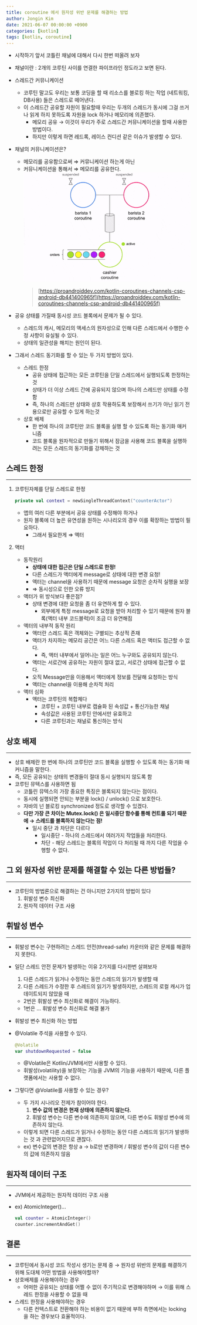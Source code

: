 ```yaml
---
title: coroutine 에서 원자성 위반 문제를 해결하는 방법
author: Jongin Kim
date: 2021-06-07 00:00:00 +0900
categories: [kotlin]
tags: [kotlin, coroutine]
---
```

- 시작하기 앞서 코틀린 채널에 대해서 다시 한번 떠올려 보자
- 채널이란 : 2개의 코루틴 사이를 연결한 파이프라인 정도라고 보면 된다.
- 스레드간 커뮤니케이션
    - 코루틴 말고도 우리는 보통 코딩을 할 때 리소스를 블로킹 하는 작업 (네트워킹, DB사용) 들은 스레드로 떼어낸다.
    - 이 스레드간 공유할 자원이 필요할때 우리는 두개의 스레드가 동시에 그걸 쓰거나 읽게 하지 못하도록 자원을 lock 하거나 메모리에 의존했다.
        - 메모리 공유 → 이것이 우리가 주로 스레드간 커뮤니케이션을 할때 사용한 방법이다.
        - 하지만 이렇게 하면 레드록, 레이스 컨디션 같은 이슈가 발생할 수 있다.
- 채널의 커뮤니케이션은?
    - 메모리를 공유함으로써 ⇒  커뮤니케이션 하는게 아닌
    - 커뮤니케이션을 통해서 ⇒ 메모리를 공유한다.
        ![](/assets/img/posts/13.gif)
        > [https://proandroiddev.com/kotlin-coroutines-channels-csp-android-db441400965f](https://proandroiddev.com/kotlin-coroutines-channels-csp-android-db441400965f)

- 공유 상태를 가질때 동시성 코드 블록에서 문제가 될 수 있다.
    - 스레드의 캐시, 메모리의 액세스의 원자성으로 인해 다른 스레드에서 수행한 수정 사항이 유실될 수 있다.
    - 상태의 일관성을 해치는 원인이 된다.
- 그래서 스레드 동기화를 할 수 있는 두 가지 방법이 있다.
    - 스레드 한정
        - 공유 상태에 접근하는 모든 코루틴을 단일 스레드에서 실행되도록 한정하는 것
        - 상태가 더 이상 스레드 간에 공유되지 않으며 하나의 스레드만 상태를 수정함
        - 즉, 하나의 스레드만 상태와 상호 작용하도록 보장해서 쓰기가 아닌 읽기 전용으로만 공유할 수 있게 하는것
    - 상호 배제
        - 한 번에 하나의 코루틴만 코드 블록을 실행 할 수 있도록 하는 동기화 매커니즘
        - 코드 블록을 원자적으로 만들기 위해서 잠금을 사용해 코드 블록을 실행하려는 모든 스레드의 동기화를 강제하는 것

## 스레드 한정

---

1. 코루틴자체를 단일 스레드로 한정

    ```kotlin
    private val context = newSingleThreadContext("counterActor")
    ```

    - 앱의 여러 다른 부분에서 공유 상태를 수정해야 하거나
    - 원자 블록에 더 높은 유연성을 원하는 시나리오의 경우 이를 확장하는 방법이 필요하다.
        - 그래서 필요한게 ⇒ 액터
2. 액터
    - 동작원리
        - **상태에 대한 접근은 단일 스레드로 한정!**
        - 다른 스레드가 액터에게 message로 상태에 대한 변경 요청!
        - 액터는 channel을 사용하기 때문에 message 요청은 순차적 실행을 보장
        - ⇒ 동시성으로 인한 오류 방지
    - 액터가 위 방식보다 좋은점?
        - 상태 변경에 대한 요청을 좀 더 유연하게 할 수 있다.
            - 외부에게 특정 message로 요청을 받아 처리할 수 있기 때문에 원자 블록(액터 내부 코드블럭)이 조금 더 유연해짐
    - 액터의 내부적 동작 원리
        - 액터란 스레드 혹은 객체와는 구별되는 추상적 존재
        - 액터가 차지하는 메모리 공간은 어느 다른 스레드 혹은 액터도 접근할 수 없다.
            - 즉, 액터 내부에서 일어나는 일은 어느 누구와도 공유되지 않는다.
        - 액터는 서로간에 공유하는 자원이 절대 없고, 서로간 상태에 접근할 수 없다.
        - 오직 Message만을 이용해서 액터에게 정보를 전달해 요청하는 방식
        - 액터는 channel을 이용해 순차적 처리
    - 액터 심화
        - 액터는 코루틴의 복합체다
            - 코루틴 + 코루틴 내부로 캡슐화 된 속성값 + 통신가능한 채널
            - 속성값은 사용된 코루틴 안에서만 유효하고
            - 다른 코루틴과는 채널로 통신하는 방식

## 상호 배제

---

- 상호 배제란 한 번에 하나의 코루틴만 코드 블록을 실행할 수 있도록 하는 동기화 매커니즘을 말한다.
- 즉, 모든 공유되는 상태의 변경들이 절대 동시 실행되지 않도록 함
- 코루틴 뮤텍스를 사용하면 됨
    - 코틀린 뮤텍스의 가장 중요한 특징은 블록되지 않는다는 점이다.
    - 동시에 실행되면 안되는 부분을 lock() / unlock() 으로 보호한다.
    - 자바의 넌 블로킹 synchronized 정도로 생각할 수 있겠다.
    - **다만 가장 큰 차이는 Mutex.lock() 은 일시중단 함수를 통해 컨트롤 되기 때문에 
    → 스레드를 블록하지 않는다는 점!**
        - 일시 중단 과 차단은 다르다
            - 일시중단 - 하나의 스레드에서 여러가지 작업들을 처리한다.
            - 차단 - 해당 스레드는 블록의 작업이 다 처리될 때 까지 다른 작업을 수행할 수 없다.

## 그 외 원자성 위반 문제를 해결할 수 있는 다른 방법들?

---

- 코루틴의 방법론으로 해결하는 건 아니지만 2가지의 방법이 있다
    1. 휘발성 변수 최신화
    2. 원자적 데이터 구조 사용

## 휘발성 변수

---

- 휘발성 변수는 구현하려는 스레드 안전(thread-safe) 카운터와 같은 문제를 해결하지 못한다.
- 일단 스레드 안전 문제가 발생하는 이유 2가지를 다시한번 살펴보자
    1. 다른 스레드가 읽거나 수정하는 동안 스레드의 읽기가 발생할 때
    2. 다른 스레드가 수정한 후 스레드의 읽기가 발생하지만, 스레드의 로컬 캐시가 업데이트되지 않았을 때
    - 2번은 휘발성 변수 최신화로 해결이 가능하다.
    - 1번은 ... 휘발성 변수 최신화로 해결 불가
- 휘발성 변수 최신화 하는 방법
- @Volatile 주석을 사용할 수 있다.

    ```kotlin
    @Volatile
    var shutdownRequested = false
    ```

    - @Volatile은 Kotlin/JVM에서만 사용할 수 있다.
    - 휘발성(volatility)을 보장하는 기능을 JVM의 기능을 사용하기 때문에, 다른 플랫폼에서는 사용할 수 없다.
- 그렇다면 @Volatile를 사용할 수 있는 경우?
    - 두 가지 시나리오 전제가 참이어야 한다.
        1. **변수 값의 변경은 현재 상태에 의존하지 않는다.**
        2. 휘발성 변수는 다른 변수에 의존하지 않으며, 다른 변수도 휘발성 변수에 의존하지 않는다.
    - 이렇게 되면 다른 스레드가 읽거나 수정하는 동안 다른 스레드의 읽기가 발생하는 것 과 관련없어지므로 괜찮다.
    - ex) 변수값의 변경은 항상 a → b로만 변경하며 / 휘발성 변수의 값이 다른 변수의 값에 의존하지 않음

## 원자적 데이터 구조

---

- JVM에서 제공하는 원자적 데이터 구조 사용
- ex) AtomicInteger()...

    ```kotlin
    val counter = AtomicInteger()
    counter.incrementAndGet()
    ```

## 결론

---

- 코루틴에서 동시성 코드 작성시 생기는 문제 중 → 원자성 위반의 문제를 해결하기 위해 
도대체 어떤 방법을 사용해야할까?
- 상호배제를 사용해야하는 경우
    - 어떠한 공유되는 상태를 어쩔 수 없이 주기적으로 변경해야하며 → 이를 위해 스레드 한정을 사용할 수 없을 때
- 스레드 한정을 사용해야하는 경우
    - 다른 컨텍스트로 전환해야 하는 비용이 없기 때문에 부하 측면에서는 locking을 하는 경우보다 효율적이다.